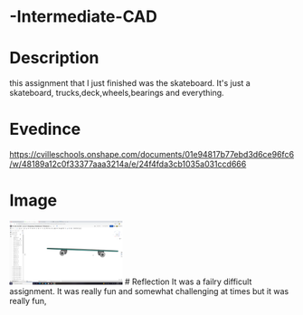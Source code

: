 # -Intermediate-CAD

# Description
this assignment that I just finished was the skateboard. It's just a skateboard, trucks,deck,wheels,bearings and everything.
# Evedince 
https://cvilleschools.onshape.com/documents/01e94817b77ebd3d6ce96fc6/w/48189a12c0f33377aaa3214a/e/24f4fda3cb1035a031ccd666
# Image 
<img src="images/Skateboard.png" alt="motaharu" width="200">
# Reflection
It was a failry difficult assignment. It was really fun and somewhat challenging at times but it was really fun,
